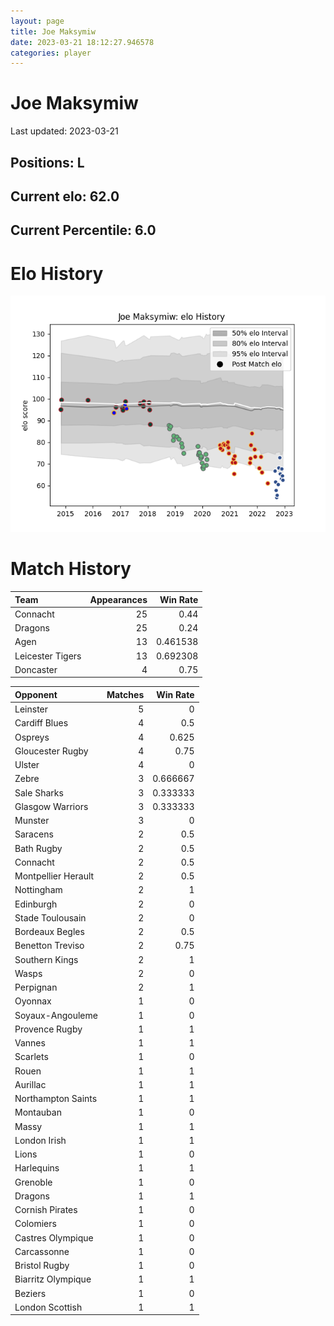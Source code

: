 ```yaml
---  
layout: page  
title: Joe Maksymiw  
date: 2023-03-21 18:12:27.946578  
categories: player  
---
```

# Joe Maksymiw


Last updated: 2023-03-21
## Positions: L

## Current elo: 62.0

## Current Percentile: 6.0

# Elo History


![elo history](history_JoeMaksymiw.png)
# Match History


| Team             |   Appearances |   Win Rate |
|:-----------------|--------------:|-----------:|
| Connacht         |            25 |   0.44     |
| Dragons          |            25 |   0.24     |
| Agen             |            13 |   0.461538 |
| Leicester Tigers |            13 |   0.692308 |
| Doncaster        |             4 |   0.75     |

| Opponent            |   Matches |   Win Rate |
|:--------------------|----------:|-----------:|
| Leinster            |         5 |   0        |
| Cardiff Blues       |         4 |   0.5      |
| Ospreys             |         4 |   0.625    |
| Gloucester Rugby    |         4 |   0.75     |
| Ulster              |         4 |   0        |
| Zebre               |         3 |   0.666667 |
| Sale Sharks         |         3 |   0.333333 |
| Glasgow Warriors    |         3 |   0.333333 |
| Munster             |         3 |   0        |
| Saracens            |         2 |   0.5      |
| Bath Rugby          |         2 |   0.5      |
| Connacht            |         2 |   0.5      |
| Montpellier Herault |         2 |   0.5      |
| Nottingham          |         2 |   1        |
| Edinburgh           |         2 |   0        |
| Stade Toulousain    |         2 |   0        |
| Bordeaux Begles     |         2 |   0.5      |
| Benetton Treviso    |         2 |   0.75     |
| Southern Kings      |         2 |   1        |
| Wasps               |         2 |   0        |
| Perpignan           |         2 |   1        |
| Oyonnax             |         1 |   0        |
| Soyaux-Angouleme    |         1 |   0        |
| Provence Rugby      |         1 |   1        |
| Vannes              |         1 |   1        |
| Scarlets            |         1 |   0        |
| Rouen               |         1 |   1        |
| Aurillac            |         1 |   1        |
| Northampton Saints  |         1 |   1        |
| Montauban           |         1 |   0        |
| Massy               |         1 |   1        |
| London Irish        |         1 |   1        |
| Lions               |         1 |   0        |
| Harlequins          |         1 |   1        |
| Grenoble            |         1 |   0        |
| Dragons             |         1 |   1        |
| Cornish Pirates     |         1 |   0        |
| Colomiers           |         1 |   0        |
| Castres Olympique   |         1 |   0        |
| Carcassonne         |         1 |   0        |
| Bristol Rugby       |         1 |   0        |
| Biarritz Olympique  |         1 |   1        |
| Beziers             |         1 |   0        |
| London Scottish     |         1 |   1        |